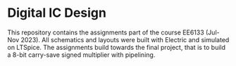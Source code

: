 # Digital IC Design

This repository contains the assignments part of the course EE6133 (Jul-Nov 2023). All schematics and layouts were built with Electric and simulated on LTSpice. The assignments build towards the final project, that is to build a 8-bit carry-save signed multiplier with pipelining.